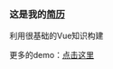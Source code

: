 ### 这是我的[简历](https://shejiayi.github.io/resume/dist/index.html#/index)
利用很基础的Vue知识构建

更多的demo：[点击这里](https://codepen.io/sheyiyi/)
